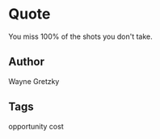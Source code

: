 # Quote

You miss 100% of the shots you don't take.

## Author

Wayne Gretzky

## Tags

opportunity cost
